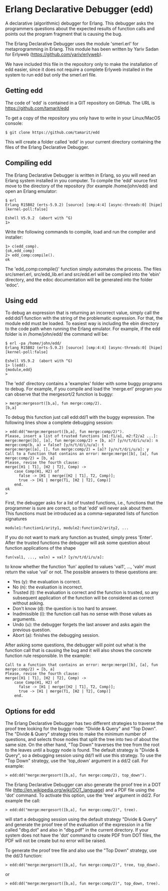 Erlang Declarative Debugger (edd)
=================================

A declarative (algorithmic) debugger for Erlang. This debugger asks the 
programmers questions about the expected results of function calls and points 
out the program fragment that is causing the bug. 

The Erlang Declarative Debugger uses the module 'smerl.erl' for metaprogramming 
in Erlang. This module has been written by Yariv Sadan for Erlyweb 
(https://github.com/yariv/erlyweb).
  
We have included this file in the repository only to make the installation of
edd easier, since it does not require a complete Erlyweb installed in the 
system to run edd but only the smerl.erl file.

Getting edd
----------------
The code of 'edd' is contained in a GIT repository on GitHub. The URL is 
https://github.com/tamarit/edd

To get a copy of the repository you only have to write in your Linux/MacOS 
console:

    $ git clone https://github.com/tamarit/edd

This will create a folder called 'edd' in your current directory containing the
files of the Erlang Declarative Debugger.


Compiling edd
-------------

The Erlang Declarative Debugger is written in Erlang, so you will need an Erlang
system installed in you computer. To compile the 'edd' source first move to the
directory of the repository (for example /home/john/edd) and open an Erlang 
emulator:

    $ erl
    Erlang R15B02 (erts-5.9.2) [source] [smp:4:4] [async-threads:0] [hipe] [kernel-poll:false]
   
    Eshell V5.9.2  (abort with ^G)
    1> 

Write the following commands to compile, load and run the compiler and 
installer: 

    1> c(edd_comp).
    {ok,edd_comp}
    2> edd_comp:compile().
    ok

The 'edd_comp:compile()' function simply automates the process. The files 
src/smerl.erl, src/edd_lib.erl and src/edd.erl will be compiled into the 'ebin' 
directory, and the edoc documentation will be generated into the folder 'edoc'.


Using edd
---------

To debug an expression that is returning an incorrect value, simply call the
edd:dd/1 function with the string of the problematic expression. For that, the
module edd must be loaded. To easiest way is including the ebin directory to the
code path when running the Erlang emulator. For example, if the edd folder is in
/home/john/edd/ the command will be:

    $ erl -pa /home/john/edd/
    Erlang R15B02 (erts-5.9.2) [source] [smp:4:4] [async-threads:0] [hipe] [kernel-poll:false]
    
    Eshell V5.9.2  (abort with ^G)
    1> l(edd).
    {module,edd}
    >
 
The 'edd' directory contains a 'examples' folder with some buggy programs to 
debug. For example, if you compile and load the 'merge.erl' program you can observe 
that the mergesort/2 function is buggy:

    > merge:mergesort([b,a], fun merge:comp/2).
    [b,a]

To debug this function just call edd:dd/1 with the buggy expression. The 
following lines show a complete debugging session:

    > edd:dd("merge:mergesort([b,a], fun merge:comp/2)").
    Please, insert a list of trusted functions [m1:f1/a1, m2:f2/a2 ...]: 
    merge:merge([b], [a], fun merge:comp/2) = [b, a]? [y/n/t/d/i/u/a]: n
    merge:comp(b, a) = false? [y/n/t/d/i/u/a]: t
    merge:merge([a], [], fun merge:comp/2) = [a]? [y/n/t/d/i/u/a]: y
    Call to a function that contains an error: merge:merge([b], [a], fun merge:comp/2) = [b, a]
    Please, revise the fourth clause:
    merge([H1 | T1], [H2 | T2], Comp) ->
        case Comp(H1, H2) of
          false -> [H1 | merge([H2 | T1], T2, Comp)];
          true -> [H1 | merge(T1, [H2 | T2], Comp)]
        end.
    ok
    > 
 
First, the debugger asks for a list of trusted functions, i.e., functions that 
the programmer is sure are correct, so that 'edd' will never ask about them. 
This functions must be introduced as a comma-separated lists of function 
signatures 
  
    module1:function1/arity1, module2:function2/arity2, ...
  
If you do not want to mark any function as trusted, simply press 'Enter'. 
After the trusted functions the debugger will ask some question about function 
applications of the shape

    fun(val1, ..., valn) = val? [y/n/t/d/i/u/a]: 
  
to know whether the function 'fun' applied to values 'val1', ..., 'valn' must 
return the value 'val' or not. The possible answers to these questions are:
 * Yes (y): the evaluation is correct.
 * No (n): the evaluation is incorrect.
 * Trusted (t): the evaluation is correct and the function is trusted, so any 
                subsequent application of the function will be considered as
                correct without asking.
 * Don't know (d): the question is too hard to answer.
 * Inadmissible (i): the function call has no sense with those values as
                     arguments.
 * Undo (u): the debugger forgets the last answer and asks again the previous
             question.
 * Abort (a): finishes the debugging session.                

After asking some questions, the debugger will point out what is the function 
call that is causing the bug and it will also shows the concrete function rule
responsible. In the example:

    Call to a function that contains an error: merge:merge([b], [a], fun merge:comp/2) = [b, a]
    Please, revise the fourth clause:
    merge([H1 | T1], [H2 | T2], Comp) ->
        case Comp(H1, H2) of
          false -> [H1 | merge([H2 | T1], T2, Comp)];
          true -> [H1 | merge(T1, [H2 | T2], Comp)]
        end.

Options for edd
---------------

The Erlang Declarative Debugger has two different strategies to traverse the
proof tree looking for the buggy node: "Divide & Query" and "Top Down". The
"Divide & Query" strategy tries to make the minimum number of questions, and selects
those nodes that split the tree into two of about the same size. On the other hand,
"Top Down" traverses the tree from the root to the leaves until a buggy node is 
found. The default strategy is "Divide & Query", so a debugging session using 
dd/1 will use this strategy. To use the "Top Down" strategy, use the 'top_down'
argument in a dd/2 call. For example:

    > edd:dd("merge:mergesort([b,a], fun merge:comp/2), top_down").
    
The Erlang Declarative Debugger can also generate the proof tree in a DOT file
(http://en.wikipedia.org/wiki/DOT_language) and a PDF file using the 'dot'
command. To activate this option, use the 'tree' argument in dd/2. For
example the call:

    > edd:dd("merge:mergesort([b,a], fun merge:comp/2)", tree).
    
will start a debugging session using the default strategy "Divide & Query" and
generate the proof tree of the evaluation of the expression in a file called 
"dbg.dot" and also in "dbg.pdf" in the current directory. If your system does not
have the 'dot' command to create PDF from DOT files, the PDF will not be create
but no error will be raised. 

To generate the proof tree file and also use the "Top Down" strategy, use the
dd/3 function:

    > edd:dd("merge:mergesort([b,a], fun merge:comp/2)", tree, top_down).
    
or 

    > edd:dd("merge:mergesort([b,a], fun merge:comp/2)", top_down, tree).



